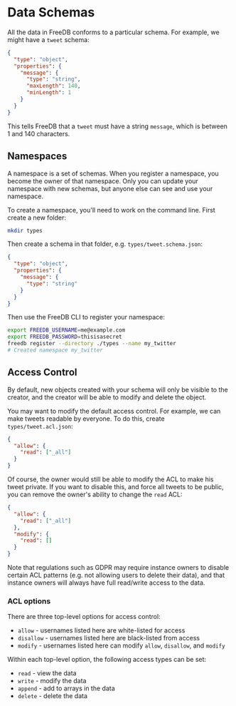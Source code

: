 # Data Schemas

All the data in FreeDB conforms to a particular schema. For example, we might have a `tweet` schema:

```json
{
  "type": "object",
  "properties": {
    "message": {
      "type": "string",
      "maxLength": 140,
      "minLength": 1
    }
  }
}
```

This tells FreeDB that a `tweet` must have a string `message`, which is between 1 and 140 characters.

## Namespaces

A namespace is a set of schemas. When you register a namespace, you become the owner of that namespace.
Only you can update your namespace with new schemas, but anyone else can see and use your namespace.

To create a namespace, you'll need to work on the command line. First create a new folder:

```bash
mkdir types
```

Then create a schema in that folder, e.g. `types/tweet.schema.json`:
```json
{
  "type": "object",
  "properties": {
    "message": {
      "type": "string"
    }
  }
}
```

Then use the FreeDB CLI to register your namespace:

```bash
export FREEDB_USERNAME=me@example.com
export FREEDB_PASSWORD=thisisasecret
freedb register --directory ./types --name my_twitter
# Created namespace my_twitter
```

## Access Control

By default, new objects created with your schema will only be visible to the creator,
and the creator will be able to modify and delete the object.

You may want to modify the default access control. For example, we can make tweets
readable by everyone. To do this, create `types/tweet.acl.json`:

```json
{
  "allow": {
    "read": ["_all"]
  }
}
```

Of course, the owner would still be able to modify the ACL to make his tweet private.
If you want to disable this, and force all tweets to be public,
you can remove the owner's ability to change the `read` ACL:

```json
{
  "allow": {
    "read": ["_all"]
  },
  "modify": {
    "read": []
  }
}
```

Note that regulations such as GDPR may require instance owners to disable certain
ACL patterns (e.g. not allowing users to delete their data), and that instance owners
will always have full read/write access to the data.

### ACL options
There are three top-level options for access control:
* `allow` - usernames listed here are white-listed for access
* `disallow` - usernames listed here are black-listed from access
* `modify` - usernames listed here can modify `allow`, `disallow`, and `modify`

Within each top-level option, the following access types can be set:
* `read` - view the data
* `write` - modify the data
* `append` - add to arrays in the data
* `delete` - delete the data
